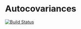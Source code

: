 # Autocovariances

[![Build Status](https://github.com/mastrof/Autocovariances.jl/actions/workflows/CI.yml/badge.svg?branch=main)](https://github.com/mastrof/Autocovariances.jl/actions/workflows/CI.yml?query=branch%3Amain)
